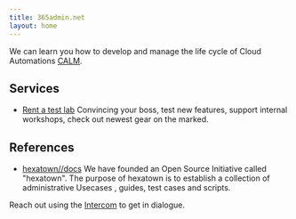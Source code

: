 ```yaml
---
title: 365admin.net 
layout: home
---
```


We can  learn you how to develop and manage the life cycle of Cloud Automations [CALM](./docs/calm). 

## Services

- [Rent a test lab](/labs) Convincing your boss, test new features, support internal workshops, check out newest gear on the marked.

## References 

- [hexatown//docs](http://hexatown.com/docs) We have founded an Open Source Initiative called "hexatown". The purpose of hexatown is to establish a collection of administrative Usecases , guides, test cases and scripts.

Reach out using the <a href="#" onclick="Intercom('show');return false">Intercom</a> to get in dialogue.